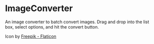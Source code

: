 # ImageConverter

An image converter to batch convert images.  Drag and drop into the list box, select options, and hit the convert button.

Icon by [Freepik - Flaticon](https://www.flaticon.com/free-icon/image-processing_9423110)